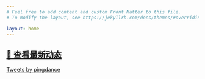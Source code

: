 ```yaml
---
# Feel free to add content and custom Front Matter to this file.
# To modify the layout, see https://jekyllrb.com/docs/themes/#overriding-theme-defaults

layout: home
---
```



## [🔔 查看最新动态](https://twitter.com/pingdance)
  
<a class="twitter-timeline" href="https://twitter.com/pingdance?ref_src=twsrc%5Etfw">Tweets by pingdance</a> <script async src="https://platform.twitter.com/widgets.js" charset="utf-8"></script>

